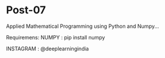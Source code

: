 # Post-07
Applied Mathematical Programming using Python and Numpy...

Requiremens:
NUMPY : pip install numpy

INSTAGRAM : @deeplearningindia
